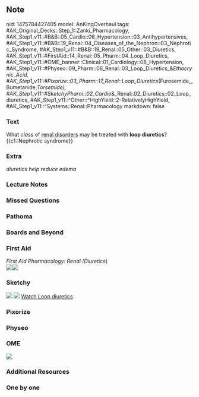 ## Note
nid: 1475784427405
model: AnKingOverhaul
tags: #AK_Original_Decks::Step_1::Zanki_Pharmacology, #AK_Step1_v11::#B&B::05_Cardio::08_Hypertension::03_Antihypertensives, #AK_Step1_v11::#B&B::19_Renal::04_Diseases_of_the_Nephron::03_Nephrotic_Syndrome, #AK_Step1_v11::#B&B::19_Renal::05_Other::03_Diuretics, #AK_Step1_v11::#FirstAid::14_Renal::05_Pharm::04_Loop_Diuretics, #AK_Step1_v11::#OME_banner::Clinical::01_Cardiology::08_Hypertension, #AK_Step1_v11::#Physeo::09_Pharm::06_Renal::03_Loop_Diuretics_&_Ethacrynic_Acid, #AK_Step1_v11::#Pixorize::03_Pharm::17_Renal::Loop_Diuretics_(Furosemide,_Bumetanide,_Torsemide), #AK_Step1_v11::#SketchyPharm::02_Cardio_&_Renal::02_Diuretics::02_Loop_diuretics, #AK_Step1_v11::^Other::^HighYield::2-RelativelyHighYield, #AK_Step1_v11::^Systems::Renal::Pharmacology
markdown: false

### Text
<div>
  What <i>class</i> of <u>renal disorders</u> may be treated with
  <b>loop diuretics</b>?
</div>
<div>
  {{c1::Nephrotic syndrome}}
</div>

### Extra
<i>diuretics help reduce edema</i>

### Lecture Notes


### Missed Questions


### Pathoma


### Boards and Beyond


### First Aid
<div>
  <i>First Aid Pharmacology: Renal (</i><i>Diuretics</i>)
</div><img src="paste-198698072014851.jpg"><img src=
"paste-203504140419075.jpg">

### Sketchy
<img src="Screen%20Shot%202019-09-17%20at%209.44.07%20AM.png">
<img src="Screen%20Shot%202019-09-17%20at%209.44.12%20AM.png">
<a href=
"https://dashboard.sketchy.com/study/medical/courses/medical-pharmacology/units/medical-pharmacology-cardiovascular-renal/videos/medical-pharmacology-cardiovascular-and-renal-diuretics-loop-diuretics?utm_source=anki&utm_medium=partnership&utm_campaign=february_update&utm_content=medical">
Watch Loop diuretics</a>

### Pixorize


### Physeo


### OME
<div class="ome-widget">
  <a href=
  "https://onlinemeded.org/spa/renal/nephrotic-syndrome/acquire?ref=anki">
  <img src="_OME_AnkiFlashcards_Lesson_4.png"></a>
</div>

### Additional Resources


### One by one

